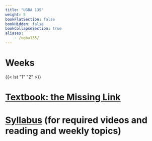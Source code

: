 ```yaml
---
title: "UGBA 135"
weight: 5
bookFlatSection: false
bookHidden: false
bookCollapseSection: true
aliases:
    - /ugba135/
---
```


# Weeks
{{< lst "1" "2" >}}

# [Textbook: the Missing Link](hugo/content/docs/ugba135/theMissingLink.pdf) 

# [Syllabus](https://bcourses.berkeley.edu/courses/1510296/assignments/syllabus) (for required videos and reading and weekly topics)

